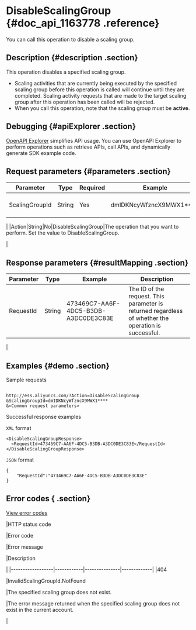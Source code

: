 # DisableScalingGroup {#doc_api_1163778 .reference}

You can call this operation to disable a scaling group.

## Description {#description .section}

This operation disables a specified scaling group.

-   Scaling activities that are currently being executed by the specified scaling group before this operation is called will continue until they are completed. Scaling activity requests that are made to the target scaling group after this operation has been called will be rejected.
-   When you call this operation, note that the scaling group must be **active**.

## Debugging {#apiExplorer .section}

[OpenAPI Explorer](https://api.aliyun.com/#product=Ess&api=DisableScalingGroup) simplifies API usage. You can use OpenAPI Explorer to perform operations such as retrieve APIs, call APIs, and dynamically generate SDK example code.

## Request parameters {#parameters .section}

|Parameter|Type|Required|Example|Description|
|---------|----|--------|-------|-----------|
|ScalingGroupId|String|Yes|dmIDKNcyWfzncX9MWX1\*\*\*\*|The ID of the scaling group.

 |
|Action|String|No|DisableScalingGroup|The operation that you want to perform. Set the value to DisableScalingGroup.

 |

## Response parameters {#resultMapping .section}

|Parameter|Type|Example|Description |
|---------|----|-------|------------|
|RequestId|String|473469C7-AA6F-4DC5-B3DB-A3DC0DE3C83E|The ID of the request. This parameter is returned regardless of whether the operation is successful.

 |

## Examples {#demo .section}

Sample requests

``` {#request_demo}

http://ess.aliyuncs.com/?Action=DisableScalingGroup
&ScalingGroupId=dmIDKNcyWfzncX9MWX1****
&<Common request parameters>

```

Successful response examples

`XML` format

``` {#xml_return_success_demo}
<DisableScalingGroupResponse>
  <RequestId>473469C7-AA6F-4DC5-B3DB-A3DC0DE3C83E</RequestId> 
</DisableScalingGroupResponse>

```

`JSON` format

``` {#json_return_success_demo}
{
	"RequestId":"473469C7-AA6F-4DC5-B3DB-A3DC0DE3C83E"
}
```

## Error codes { .section}

[View error codes](https://error-center.aliyun.com/status/product/Ess)

|HTTP status code

|Error code

|Error message

|Description

|
|------------------|------------|---------------|-------------|
|404

|InvalidScalingGroupId.NotFound

|The specified scaling group does not exist.

|The error message returned when the specified scaling group does not exist in the current account.

|

